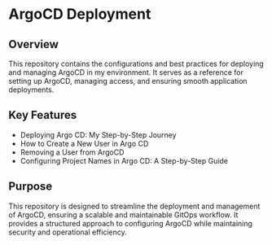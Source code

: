 # ArgoCD Deployment

## Overview
This repository contains the configurations and best practices for deploying and managing ArgoCD in my environment. It serves as a reference for setting up ArgoCD, managing access, and ensuring smooth application deployments.

## Key Features
- Deploying Argo CD: My Step-by-Step Journey
- How to Create a New User in Argo CD
- Removing a User from ArgoCD
- Configuring Project Names in Argo CD: A Step-by-Step Guide

## Purpose
This repository is designed to streamline the deployment and management of ArgoCD, ensuring a scalable and maintainable GitOps workflow. It provides a structured approach to configuring ArgoCD while maintaining security and operational efficiency.
